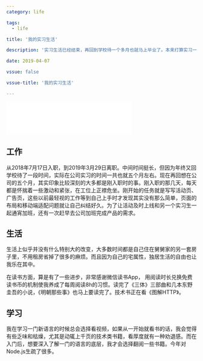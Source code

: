 ```yaml
---
category: life

tags: 
  - life

title: '我的实习生活'

description: '实习生活已经结束，再回到学校待一个多月也就马上毕业了。本来打算实习一结束就写篇blog，但是自己从上海回来就只顾着贪玩而且拖延症又太严重。现在，拖了一周了，写一些文字记录下吧。'

date: 2019-04-07

vssue: false

vssue-title: '我的实习生活'

---
```


<!-- more -->

<iframe frameborder="no" border="0" marginwidth="0" marginheight="0" width=330 height=86 src="//music.163.com/outchain/player?type=2&id=431610332&auto=0&height=66"></iframe>

## 工作

从2018年7月17日入职，到2019年3月29日离职。中间时间挺长，但因为年终又回学校待了一段时间，实际在公司实习的时间一共也就五个月左右。现在再回想在公司的五个月，其实印象比较深刻的大多都是刚入职时的事。刚入职的那几天，每天都是怀揣着一些激动和紧张，在工位上正襟危坐。刚开始的任务就是写写活动页、广告页，这些以前最轻视的工作等到自己上手时才发现其实没有那么简单，页面的布局和移动端适配问题就让自己纠结好久。为了让活动及时上线和另一个实习生一起通宵加班，还有一次赶早去公司加班完成产品的需求。

## 生活

生活上似乎并没有什么特别大的改变，大多数时间都是自己住在舅舅家的另一套房子里，不用租房省掉了很多的麻烦。而且因为自己的宅属性，独居生活的自由也让我乐在其中。

在读书方面，算是有了一些进步，非常感谢微信读书App， 用阅读时长兑换免费读书币的机制使我养成了每周阅读8h的习惯。读完了《三体》三部曲和几本东野圭吾的小说，《明朝那些事》也马上要读完了。技术书正在看《图解HTTP》。

## 学习

我在学习一门新语言的时候总会选择看视频，如果从一开始就看书的话，我会觉得有些乏味和枯燥，尤其是动辄上千页的技术类书籍，看厚度就有一种劝退感。而在入门后，想要深入了解一门的语言的底层，我才会选择翻阅一些书籍。今年对Node.js生疏了很多。

